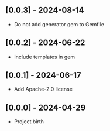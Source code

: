 ## [0.0.3] - 2024-08-14

- Do not add generator gem to Gemfile

## [0.0.2] - 2024-06-22

- Include templates in gem

## [0.0.1] - 2024-06-17

- Add Apache-2.0 license

## [0.0.0] - 2024-04-29

- Project birth
